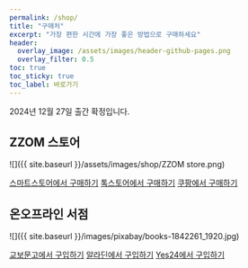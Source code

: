 ```yaml
---
permalink: /shop/
title: "구매처"
excerpt: "가장 편한 시간에 가장 좋은 방법으로 구매하세요"
header:
  overlay_image: /assets/images/header-github-pages.png
  overlay_filter: 0.5
toc: true
toc_sticky: true
toc_label: 바로가기  
---
```


2024년 12월 27일 출간 확정입니다.

## ZZOM 스토어


![]({{ site.baseurl }}/assets/images/shop/ZZOM store.png)

<a href="https://smartstore.naver.com/zzom/products/11203326459" target="_blank" class="btn btn--primary btn--small">스마트스토어에서 구매하기</a>
<a href="https://store.kakao.com/zzom/products/459598383" target="_blank" class="btn btn--primary btn--small">톡스토어에서 구매하기</a>
<a href="https://www.coupang.com/vp/products/8486619053" target="_blank" class="btn btn--primary btn--small">쿠팡에서 구매하기</a>
<!--
<a href="" target="_blank" class="btn btn--primary btn--small">토스에서 구매하기</a>
-->

## 온오프라인 서점

![]({{ site.baseurl }}/images/pixabay/books-1842261_1920.jpg)

<a href="https://product.kyobobook.co.kr/detail/S000214869913" target="_blank" class="btn btn--primary btn--small">교보문고에서 구입하기</a>
<a href="https://www.aladin.co.kr/shop/wproduct.aspx?ItemId=353471467" target="_blank" class="btn btn--primary btn--small">알라딘에서 구입하기</a>
<a href="https://www.yes24.com/Product/Goods/139938349" target="_blank" class="btn btn--primary btn--small">Yes24에서 구입하기</a>